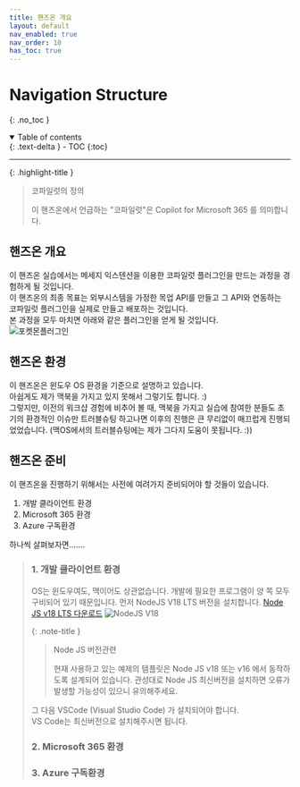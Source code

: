 ```yaml
---
title: 핸즈온 개요
layout: default
nav_enabled: true
nav_order: 10
has_toc: true
---
```


# Navigation Structure
{: .no_toc }

<details open markdown="block">
  <summary>
    Table of contents
  </summary>
  {: .text-delta }
- TOC
{:toc}
</details>

---

{: .highlight-title }
> 코파일럿의 정의
>
> 이 핸즈온에서 언급하는 "코파일럿"은 Copilot for Microsoft 365 를 의미합니다.

## 핸즈온 개요
이 핸즈온 실습에서는 메세지 익스텐션을 이용한 코파일럿 플러그인을 만드는 과정을 경험하게 될 것입니다.  
이 핸즈온의 최종 목표는 외부시스템을 가정한 목업 API를 만들고 그 API와 연동하는 코파일럿 플러그인을 실제로 만들고 배포하는 것입니다.  
본 과정을 모두 마치면 아래와 같은 플러그인을 얻게 될 것입니다.  
![포켓몬플러그인](../assets/10-01.png)

## 핸즈온 환경
이 핸즈온은 윈도우 OS 환경을 기준으로 설명하고 있습니다.  
아쉽게도 제가 맥북을 가지고 있지 못해서 그렇기도 합니다. :)  
그렇지만, 이전의 워크샵 경험에 비추어 볼 때, 맥북을 가지고 실습에 참여한 분들도 초기의 환경적인 이슈만 트러블슈팅 하고나면 이후의 진행은 큰 무리없이 매끄럽게 진행되었었습니다. (맥OS에서의 트러블슈팅에는 제가 그다지 도움이 못됩니다. :))  

## 핸즈온 준비
이 핸즈온을 진행하기 위해서는 사전에 여려가지 준비되어야 할 것들이 있습니다.
1. 개발 클라이언트 환경
2. Microsoft 365 환경
3. Azure 구독환경

하나씩 살펴보자면.......
> ### 1. 개발 클라이언트 환경
> OS는 윈도우여도, 맥이어도 상관없습니다. 개발에 필요한 프로그램이 양 쪽 모두 구비되어 있기 때문입니다.
> 먼저 NodeJS V18 LTS 버전을 설치합니다. [Node JS v18 LTS 다운로드](https://nodejs.org/dist/v18.20.4/node-v18.20.4-x64.msi)
> ![NodeJS V18](../assets/10-02.png)
>
> {: .note-title }
> > Node JS 버전관련
> >
> > 현재 사용하고 있는 예제의 템플릿은 Node JS v18 또는 v16 에서 동작하도록 설계되어 있습니다.
> > 관성대로 Node JS 최신버전을 설치하면 오류가 발생할 가능성이 있으니 유의해주세요.
>
> 그 다음 VSCode (Visual Studio Code) 가 설치되어야 합니다.  
> VS Code는 최신버전으로 설치해주시면 됩니다.
>
> ### 2. Microsoft 365 환경
> 
> 
> ### 3. Azure 구독환경
> 
> 
